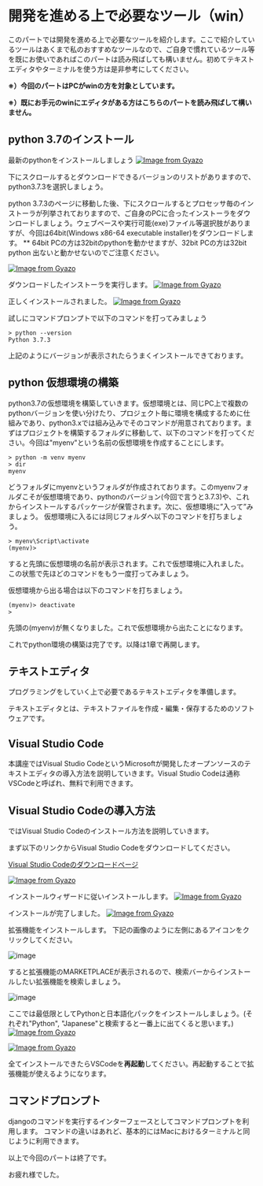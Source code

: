 # 開発を進める上で必要なツール（win）
このパートでは開発を進める上で必要なツールを紹介します。ここで紹介しているツールはあくまで私のおすすめなツールなので、ご自身で慣れているツール等を既にお使いであればこのパートは読み飛ばしても構いません。初めてテキストエディタやターミナルを使う方は是非参考にしてください。

**※）今回のパートはPCがwinの方を対象としています。**

**※）既にお手元のwinにエディタがある方はこちらのパートを読み飛ばして構いません。**

## python 3.7のインストール
最新のpythonをインストールしましょう
[![Image from Gyazo](https://i.gyazo.com/4ed2914ca122129edd68d3710527b896.png)](https://gyazo.com/4ed2914ca122129edd68d3710527b896)

下にスクロールするとダウンロードできるバージョンのリストがありますので、python3.7.3を選択しましょう。


python 3.7.3のページに移動した後、下にスクロールするとプロセッサ毎のインストーラが列挙されておりますので、ご自身のPCに合ったインストーラをダウンロードしましょう。ウェブベースや実行可能(exe)ファイル等選択肢がありますが、今回は64bit(Windows x86-64 executable installer)をダウンロードします。
** 64bit PCの方は32bitのpythonを動かせますが、32bit PCの方は32bit python 出ないと動かせないのでご注意ください。

[![Image from Gyazo](https://i.gyazo.com/1f92c8ee4e71a0b04d1e04e689be1c4e.png)](https://gyazo.com/1f92c8ee4e71a0b04d1e04e689be1c4e)


ダウンロードしたインストーラを実行します。
[![Image from Gyazo](https://i.gyazo.com/7f5af9b4aad7bc7afbba229f871693eb.png)](https://gyazo.com/7f5af9b4aad7bc7afbba229f871693eb)

正しくインストールされました。
[![Image from Gyazo](https://i.gyazo.com/6d0ba6c506498c95cb584e621063d9bc.png)](https://gyazo.com/6d0ba6c506498c95cb584e621063d9bc)

試しにコマンドプロンプトで以下のコマンドを打ってみましょう
```
> python --version
Python 3.7.3 
```
上記のようにバージョンが表示されたらうまくインストールできております。

## python 仮想環境の構築
python3.7の仮想環境を構築していきます。仮想環境とは、同じPC上で複数のpythonバージョンを使い分けたり、プロジェクト毎に環境を構成するために仕組みであり、python3.xでは組み込みでそのコマンドが用意されております。まずはプロジェクトを構築するフォルダに移動して、以下のコマンドを打ってください。今回は"myenv"という名前の仮想環境を作成することにします。
```
> python -m venv myenv
> dir
myenv
```
どうフォルダにmyenvというフォルダが作成されております。このmyenvフォルダこそが仮想環境であり、pythonのバージョン(今回で言うと3.7.3)や、これからインストールするパッケージが保管されます。次に、仮想環境に”入って”みましょう。
仮想環境に入るには同じフォルダへ以下のコマンドを打ちましょう。
```
> myenv\Script\activate
(myenv)>
```
すると先頭に仮想環境の名前が表示されます。これで仮想環境に入れました。
この状態で先ほどのコマンドをもう一度打ってみましょう。


仮想環境から出る場合は以下のコマンドを打ちましょう。
```
(myenv)> deactivate
>
```
先頭の(myenv)が無くなりました。これで仮想環境から出たことになります。

これでpython環境の構築は完了です。以降は1章で再開します。

## テキストエディタ
プログラミングをしていく上で必要であるテキストエディタを準備します。

テキストエディタとは、テキストファイルを作成・編集・保存するためのソフトウェアです。


## Visual Studio Code
本講座ではVisual Studio CodeというMicrosoftが開発したオープンソースのテキストエディタの導入方法を説明していきます。Visual Studio Codeは通称VSCodeと呼ばれ、無料で利用できます。


## Visual Studio Codeの導入方法
ではVisual Studio Codeのインストール方法を説明していきます。

まず以下のリンクからVisual Studio Codeをダウンロードしてください。

[Visual Studio Codeのダウンロードページ](https://code.visualstudio.com/)

[![Image from Gyazo](https://i.gyazo.com/1c7c9d22aa4c8a78b42b2619a46b0434.png)](https://gyazo.com/1c7c9d22aa4c8a78b42b2619a46b0434)



インストールウィザードに従いインストールします。
[![Image from Gyazo](https://i.gyazo.com/6c5aa339d6dab399f28d6c2f72a63777.png)](https://gyazo.com/6c5aa339d6dab399f28d6c2f72a63777)

インストールが完了しました。
[![Image from Gyazo](https://i.gyazo.com/855df5df17270b9c83ad5da86218c376.png)](https://gyazo.com/855df5df17270b9c83ad5da86218c376)

拡張機能をインストールします。
下記の画像のように左側にあるアイコンをクリックしてください。

![image](https://i.gyazo.com/b632f955a063c851c4b76315c2e13e4c.png)


すると拡張機能のMARKETPLACEが表示されるので、検索バーからインストールしたい拡張機能を検索しましょう。

![image](https://i.gyazo.com/182e29f848be2617b979606d4ae0dcd5.png)


ここでは最低限としてPythonと日本語化パックをインストールしましょう。(それぞれ"Python", "Japanese"と検索すると一番上に出てくると思います。)
[![Image from Gyazo](https://i.gyazo.com/fccfb6311a4c5ffd7773f78a7db0a518.png)](https://gyazo.com/fccfb6311a4c5ffd7773f78a7db0a518)

[![Image from Gyazo](https://i.gyazo.com/12f5f2f1d094795905ebfe6a51c9ce25.png)](https://gyazo.com/12f5f2f1d094795905ebfe6a51c9ce25)

全てインストールできたらVSCodeを**再起動**してください。再起動することで拡張機能が使えるようになります。


## コマンドプロンプト
djangoのコマンドを実行するインターフェースとしてコマンドプロンプトを利用します。
コマンドの違いはあれど、基本的にはMacにおけるターミナルと同じように利用できます。

以上で今回のパートは終了です。

お疲れ様でした。